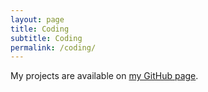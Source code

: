 ```yaml
---
layout: page
title: Coding
subtitle: Coding
permalink: /coding/
---
```


My projects are available on <a
  href="https://github.com/reifjulian">my GitHub page</a>.
